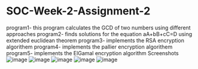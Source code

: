 # SOC-Week-2-Assignment-2
program1- this program calculates the GCD of two numbers using different approaches
program2- finds solutions for the equation aA+bB+cC=D using extended euclidean theorem
program3- implements the RSA encryption algorithem
program4- implements the pallier encryption algorithem
program5- implements the ElGamal encryption algorithm
Screenshots
![image](https://github.com/Sakshi23m0220/SOC-Week-2-Assignment-2/assets/172831391/fd466e19-4a34-48c0-b1ae-b2755d326cf3)
![image](https://github.com/Sakshi23m0220/SOC-Week-2-Assignment-2/assets/172831391/b9ea7b9a-8a00-44d6-855b-0e35763c096f)
![image](https://github.com/Sakshi23m0220/SOC-Week-2-Assignment-2/assets/172831391/88ec9892-be4a-4cfe-94a3-eaac8fcb1b3c)
![image](https://github.com/Sakshi23m0220/SOC-Week-2-Assignment-2/assets/172831391/d1c8762b-a0bd-4be8-ba6a-117800570948)
![image](https://github.com/Sakshi23m0220/SOC-Week-2-Assignment-2/assets/172831391/7478b492-f8ff-4c11-982f-cba1aaeed155)
